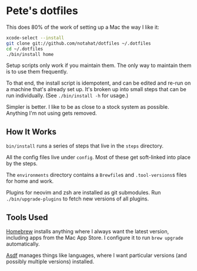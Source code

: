# Pete's dotfiles

This does 80% of the work of setting up a Mac the way I like it:

```sh
xcode-select --install
git clone git://github.com/notahat/dotfiles ~/.dotfiles
cd ~/.dotfiles
./bin/install home
```

Setup scripts only work if you maintain them. The only way to maintain them is
to use them frequently.

To that end, the install script is idempotent, and can be edited and re-run on
a machine that's already set up. It's broken up into small steps that can be
run individually. (See `./bin/install -h` for usage.)

Simpler is better. I like to be as close to a stock system as possible.
Anything I'm not using gets removed.

## How It Works

`bin/install` runs a series of steps that live in the `steps` directory.

All the config files live under `config`. Most of these get soft-linked into
place by the steps.

The `environments` directory contains a `Brewfile`s and `.tool-versions`s files
for home and work.

Plugins for neovim and zsh are installed as git submodules. Run
`./bin/upgrade-plugins` to fetch new versions of all plugins.

## Tools Used

[Homebrew](https://brew.sh) installs anything where I always want the latest
version, including apps from the Mac App Store. I configure it to run `brew
upgrade` automatically.

[Asdf](https://asdf-vm.com) manages things like languages, where I want
particular versions (and possibly multiple versions) installed.
